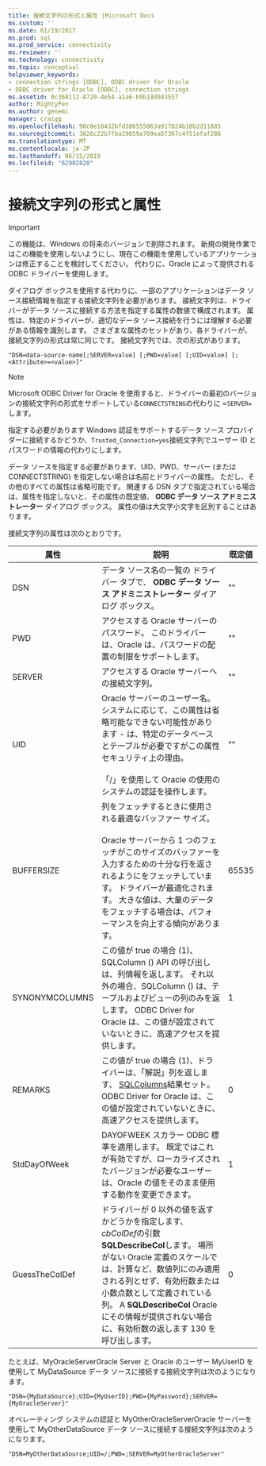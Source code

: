 ```yaml
---
title: 接続文字列の形式と属性 |Microsoft Docs
ms.custom: ''
ms.date: 01/19/2017
ms.prod: sql
ms.prod_service: connectivity
ms.reviewer: ''
ms.technology: connectivity
ms.topic: conceptual
helpviewer_keywords:
- connection strings [ODBC], ODBC driver for Oracle
- ODBC driver for Oracle [ODBC], connection strings
ms.assetid: 0c360112-8720-4e54-a1a6-b9b18d943557
author: MightyPen
ms.author: genemi
manager: craigg
ms.openlocfilehash: 98c8e18432bfd386555863a917824b18b2d11885
ms.sourcegitcommit: 3026c22b7fba19059a769ea5f367c4f51efaf286
ms.translationtype: MT
ms.contentlocale: ja-JP
ms.lasthandoff: 06/15/2019
ms.locfileid: "62902820"
---
```

# <a name="connection-string-format-and-attributes"></a>接続文字列の形式と属性
> [!IMPORTANT]  
>  この機能は、Windows の将来のバージョンで削除されます。 新規の開発作業ではこの機能を使用しないようにし、現在この機能を使用しているアプリケーションは修正することを検討してください。 代わりに、Oracle によって提供される ODBC ドライバーを使用します。  
  
 ダイアログ ボックスを使用する代わりに、一部のアプリケーションはデータ ソース接続情報を指定する接続文字列を必要があります。 接続文字列は、ドライバーがデータ ソースに接続する方法を指定する属性の数値で構成されます。 属性は、特定のドライバーが、適切なデータ ソース接続を行うには理解する必要がある情報を識別します。 さまざまな属性のセットがあり、各ドライバーが、接続文字列の形式は常に同じです。 接続文字列では、次の形式があります。  
  
```  
"DSN=data-source-name[;SERVER=value] [;PWD=value] [;UID=value] [;<Attribute>=<value>]"  
```  
  
> [!NOTE]  
>  Microsoft ODBC Driver for Oracle を使用すると、ドライバーの最初のバージョンの接続文字列の形式をサポートしている`CONNECTSTRING`の代わりに =`SERVER=`します。  
  
 指定する必要があります Windows 認証をサポートするデータ ソース プロバイダーに接続するかどうか、`Trusted_Connection=yes`接続文字列でユーザー ID とパスワードの情報の代わりにします。  
  
 データ ソースを指定する必要があります、UID、PWD、サーバー (または CONNECTSTRING) を指定しない場合は名前とドライバーの属性。 ただし、その他のすべての属性は省略可能です。 関連する DSN タブで指定されている場合は、属性を指定しないと、その属性の既定値、 **ODBC データ ソース アドミニストレーター**  ダイアログ ボックス。 属性の値は大文字小文字を区別することはあります。  
  
 接続文字列の属性は次のとおりです。  
  
|属性|説明|既定値|  
|---------------|-----------------|-------------------|  
|DSN|データ ソース名の一覧の ドライバー タブで、 **ODBC データ ソース アドミニストレーター**  ダイアログ ボックス。|""|  
|PWD|アクセスする Oracle サーバーのパスワード。 このドライバーは、Oracle は、パスワードの配置の制限をサポートします。|""|  
|SERVER|アクセスする Oracle サーバーへの接続文字列。|""|  
|UID|Oracle サーバーのユーザー名。 システムに応じて、この属性は省略可能なできない可能性があります - は、特定のデータベースとテーブルが必要ですがこの属性セキュリティ上の理由。<br /><br /> 「/」を使用して Oracle の使用のシステムの認証を操作します。|""|  
|BUFFERSIZE|列をフェッチするときに使用される最適なバッファー サイズ。<br /><br /> Oracle サーバーから 1 つのフェッチがこのサイズのバッファーを入力するための十分な行を返されるようにをフェッチしています。 ドライバーが最適化されます。 大きな値は、大量のデータをフェッチする場合は、パフォーマンスを向上する傾向があります。|65535|  
|SYNONYMCOLUMNS|この値が true の場合 (1)、SQLColumn () API の呼び出しは、列情報を返します。 それ以外の場合、SQLColumn () は、テーブルおよびビューの列のみを返します。 ODBC Driver for Oracle は、この値が設定されていないときに、高速アクセスを提供します。|1|  
|REMARKS|この値が true の場合 (1)、ドライバーは、「解説」列を返します、 [SQLColumns](../../odbc/microsoft/level-1-api-functions-odbc-driver-for-oracle.md)結果セット。 ODBC Driver for Oracle は、この値が設定されていないときに、高速アクセスを提供します。|0|  
|StdDayOfWeek|DAYOFWEEK スカラー ODBC 標準を適用します。 既定ではこれが有効ですが、ローカライズされたバージョンが必要なユーザーは、Oracle の値をそのまま使用する動作を変更できます。|1|  
|GuessTheColDef|ドライバーが 0 以外の値を返すかどうかを指定します、 *cbColDef*の引数**SQLDescribeCol**します。 場所がない Oracle 定義のスケールでは、計算など、数値列にのみ適用される列とせず、有効桁数または小数点数として定義されている列。 A **SQLDescribeCol** Oracle にその情報が提供されない場合に、有効桁数の返します 130 を呼び出します。|0|  
  
 たとえば、MyOracleServerOracle Server と Oracle のユーザー MyUserID を使用して MyDataSource データ ソースに接続する接続文字列は次のようになります。  
  
```  
"DSN={MyDataSource};UID={MyUserID};PWD={MyPassword};SERVER={MyOracleServer}"  
```  
  
 オペレーティング システムの認証と MyOtherOracleServerOracle サーバーを使用して MyOtherDataSource データ ソースに接続する接続文字列は次のようになります。  
  
```  
"DSN=MyOtherDataSource;UID=/;PWD=;SERVER=MyOtherOracleServer"  
```
